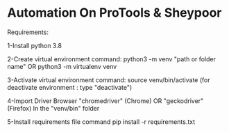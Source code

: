 # Automation On ProTools & Sheypoor

Requirements:

1-Install python 3.8

2-Create virtual environment
    command:
          python3 -m venv "path or folder name"
        OR
          python3 -m virtualenv venv

3-Activate virtual environment
    command:
          source venv/bin/activate
          (for deactivate environment : type "deactivate")

4-Import Driver Browser
          "chromedriver" (Chrome)
    OR
          "geckodriver"  (Firefox)
    In the "venv/bin" folder

5-Install requirements file
    command
        pip install -r requirements.txt
